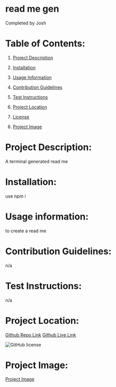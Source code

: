 # read me gen


Completed by Josh

# Table of Contents: 

1. [Project Description](#project-description)

2. [Installation](#installation)

3. [Usage Information](#usage-information)

4. [Contribution Guidelines](#contribution-guidelines)

5. [Test Instructions](#test-instructions)

6. [Project Location](#project-location)

7. [License](#license)

8. [Project Image](#project-image)


# Project Description:
A terminal generated read me


# Installation:
use npm i 

# Usage information:
to create a read me

# Contribution Guidelines:
n/a

# Test Instructions:
n/a

# Project Location:
[Github Repo Link](github/jdiaz240)
[Github Live Link](n/a)


![GitHub license](https://img.shields.io/badge/license-MIT-blue.svg)

# Project Image:
[Project Image](n/a)